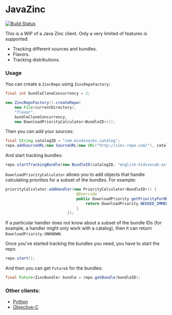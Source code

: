 JavaZinc
========

[![Build Status](https://travis-ci.org/mindsnacks/JavaZinc.png)](https://travis-ci.org/mindsnacks/JavaZinc)

This is a WIP of a Java Zinc client.
Only a very limited of features is supported:

  - Tracking different sources and bundles.
  - Flavors.
  - Tracking distributions.

### Usage
You can create a ```ZincRepo``` using ```ZincRepoFactory```:
```java
final int bundleCloneConcurrency = 2;

new ZincRepoFactory().createRepo(
    new File(currentDirectory),
    "flavor",
    bundleCloneConcurrency,
    new DownloadPriorityCalculator<BundleID>());
```

Then you can add your sources:
```java
final String catalogID = "com.mindsnacks.catalog";
repo.addSourceURL(new SourceURL(new URL("http://zinc-repo.com/"), catalogID));
```

And start tracking bundles:
```java
repo.startTrackingBundle(new BundleID(catalogID, "english-kidsvocab-astronomy"), "master");
```

```DownloadPriorityCalculator``` allows you to add objects that handle calculating priorities for a subset of the bundles.
For example:
```java
priorityCalculator.addHandler(new PriorityCalculator<BundleID>() {
                               @Override
                               public DownloadPriority getPriorityForObject(final BundleID bundleID) {
                                   return DownloadPriority.NEEDED_IMMEDIATELY;
                               }
                           });
```

If a particular handler does not know about a subset of the bundle IDs (for example, a handler might only work with a catalog), then it can return ```DownloadPriority.UNKNOWN```.

Once you've started tracking the bundles you need, you have to start the repo:
```java
repo.start();
```

And then you can get ```Future```s for the bundles:
```java
final Future<ZincBundle> bundle = repo.getBundle(bundleID);
```

### Other clients:
  - [Python](https://github.com/mindsnacks/Zinc)
  - [Objective-C](https://github.com/mindsnacks/Zinc-ObjC/)
